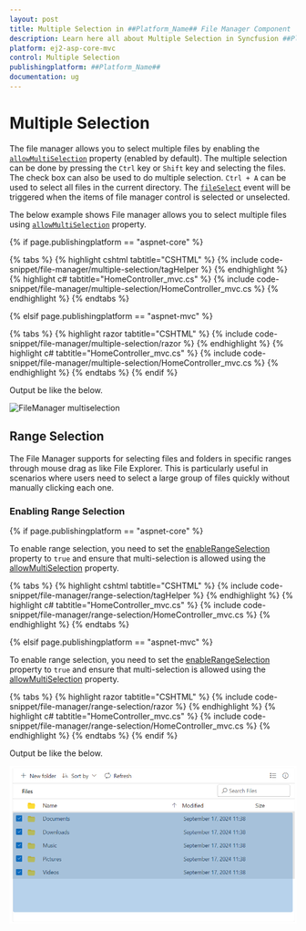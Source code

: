 ```yaml
---
layout: post
title: Multiple Selection in ##Platform_Name## File Manager Component
description: Learn here all about Multiple Selection in Syncfusion ##Platform_Name## File Manager component of Syncfusion Essential JS 2 and more.
platform: ej2-asp-core-mvc
control: Multiple Selection
publishingplatform: ##Platform_Name##
documentation: ug
---
```



# Multiple Selection

The file manager allows you to select multiple files by enabling the [`allowMultiSelection`](https://help.syncfusion.com/cr/aspnetcore-js2/Syncfusion.EJ2~Syncfusion.EJ2.FileManager.FileManager~AllowMultiSelection.html) property (enabled by default). The multiple selection can be done by pressing the `Ctrl` key or `Shift` key and selecting the files. The check box can also be used to do multiple selection. `Ctrl + A` can be used to select all files in the current directory. The [`fileSelect`](https://help.syncfusion.com/cr/aspnetcore-js2/Syncfusion.EJ2~Syncfusion.EJ2.FileManager.FileManager~FileSelect.html) event will be triggered when the items of file manager control is selected or unselected.

The below example shows File manager allows you to select multiple files using [`allowMultiSelection`](https://help.syncfusion.com/cr/aspnetcore-js2/Syncfusion.EJ2~Syncfusion.EJ2.FileManager.FileManager~AllowMultiSelection.html) property.

{% if page.publishingplatform == "aspnet-core" %}

{% tabs %}
{% highlight cshtml tabtitle="CSHTML" %}
{% include code-snippet/file-manager/multiple-selection/tagHelper %}
{% endhighlight %}
{% highlight c# tabtitle="HomeController_mvc.cs" %}
{% include code-snippet/file-manager/multiple-selection/HomeController_mvc.cs %}
{% endhighlight %}
{% endtabs %}

{% elsif page.publishingplatform == "aspnet-mvc" %}

{% tabs %}
{% highlight razor tabtitle="CSHTML" %}
{% include code-snippet/file-manager/multiple-selection/razor %}
{% endhighlight %}
{% highlight c# tabtitle="HomeController_mvc.cs" %}
{% include code-snippet/file-manager/multiple-selection/HomeController_mvc.cs %}
{% endhighlight %}
{% endtabs %}
{% endif %}



Output be like the below.

![FileManager multiselection](./images/detailsview.png)

## Range Selection

The File Manager supports for selecting files and folders in specific ranges through mouse drag as like File Explorer. This is particularly useful in scenarios where users need to select a large group of files quickly without manually clicking each one. 

### Enabling Range Selection

{% if page.publishingplatform == "aspnet-core" %}

To enable range selection, you need to set the [enableRangeSelection](https://help.syncfusion.com/cr/aspnetcore-js2/Syncfusion.EJ2.FileManager.FileManager.html#Syncfusion_EJ2_FileManager_FileManager_EnableRangeSelection) property to `true` and ensure that multi-selection is allowed using the [allowMultiSelection](https://help.syncfusion.com/cr/aspnetcore-js2/Syncfusion.EJ2.FileManager.FileManager.html#Syncfusion_EJ2_FileManager_FileManager_AllowMultiSelection) property.

{% tabs %}
{% highlight cshtml tabtitle="CSHTML" %}
{% include code-snippet/file-manager/range-selection/tagHelper %}
{% endhighlight %}
{% highlight c# tabtitle="HomeController_mvc.cs" %}
{% include code-snippet/file-manager/range-selection/HomeController_mvc.cs %}
{% endhighlight %}
{% endtabs %}

{% elsif page.publishingplatform == "aspnet-mvc" %}

To enable range selection, you need to set the [enableRangeSelection](https://help.syncfusion.com/cr/aspnetmvc-js2/syncfusion.ej2.filemanager.filemanager.html#Syncfusion_EJ2_FileManager_FileManager_EnableRangeSelection) property to `true` and ensure that multi-selection is allowed using the [allowMultiSelection](https://help.syncfusion.com/cr/aspnetmvc-js2/syncfusion.ej2.filemanager.filemanager.html#Syncfusion_EJ2_FileManager_FileManager_AllowMultiSelection) property.

{% tabs %}
{% highlight razor tabtitle="CSHTML" %}
{% include code-snippet/file-manager/range-selection/razor %}
{% endhighlight %}
{% highlight c# tabtitle="HomeController_mvc.cs" %}
{% include code-snippet/file-manager/range-selection/HomeController_mvc.cs %}
{% endhighlight %}
{% endtabs %}
{% endif %}

Output be like the below.

![FileManager rangeselection](./images/rangeselection.png)
